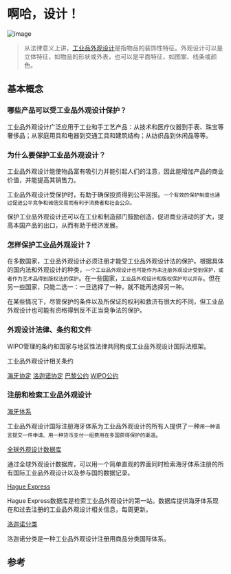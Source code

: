 # 啊哈，设计！

![image](https://user-images.githubusercontent.com/100823194/156499325-13aa9583-e93d-4002-82ef-153a8db55306.png)
> 从法律意义上讲，[工业品外观设计](https://www.wipo.int/designs/zh/)是指物品的装饰性特征。外观设计可以是立体特征，如物品的形状或外表，也可以是平面特征，如图案、线条或颜色。

## 基本概念

### 哪些产品可以受工业品外观设计保护？

工业品外观设计广泛应用于工业和手工艺产品：从技术和医疗仪器到手表、珠宝等奢侈品；从家庭用具和电器到交通工具和建筑结构；从纺织品到休闲品等等。

### 为什么要保护工业品外观设计？

工业品外观设计能使物品富有吸引力并能引起人们的注意，因此能增加产品的商业价值，并能提高其销售力。

工业品外观设计受保护时，有助于确保投资得到公平回报。`一个有效的保护制度也通过促进公平竞争和诚信交易而有利于消费者和社会公众。`

保护工业品外观设计还可以在工业和制造部门鼓励创造，促进商业活动的扩大，提高本国产品的出口，从而有助于经济发展。

### 怎样保护工业品外观设计？

在多数国家，工业品外观设计必须注册才能受工业品外观设计法的保护。根据具体的国内法和外观设计的种类，`一个工业品外观设计也可能作为未注册外观设计受到保护，或者作为艺术品得到版权法的保护`。在一些国家，`工业品外观设计和版权保护可以并存`。但在另一些国家，只能二选一：一旦选择了一种，就不能再选择另一种。

在某些情况下，尽管保护的条件以及所保证的权利和救济有很大的不同，但工业品外观设计也可能有资格得到反不正当竞争法的保护。

### 外观设计法律、条约和文件

WIPO管理的条约和国家与地区性法律共同构成工业品外观设计国际法框架。

工业品外观设计相关条约

[海牙协定](https://www.wipo.int/wipolex/zh/wipo_treaties/details.jsp?treaty_id=9)
[洛迦诺协定](https://www.wipo.int/wipolex/zh/wipo_treaties/details.jsp?treaty_id=14)
[巴黎公约](https://www.wipo.int/wipolex/zh/wipo_treaties/details.jsp?treaty_id=2)
[WIPO公约](https://www.wipo.int/wipolex/zh/wipo_treaties/details.jsp?treaty_id=1)

### 注册和检索工业品外观设计

[海牙体系](https://www.wipo.int/hague/zh/)

工业品外观设计国际注册海牙体系为工业品外观设计的所有人提供了一种`用一种语言提交一件申请、用一种货币支付一组费用在多国获得保护的渠道`。

[全球外观设计数据库](https://www.wipo.int/reference/zh/designdb/)

通过全球外观设计数据库，可以用一个简单直观的界面同时检索海牙体系注册的所有国际工业品外观设计以及参与国的数据记录。

[Hague Express](https://www.wipo.int/hague/zh/design_search/)

Hague Express数据库是检索工业品外观设计的第一站。数据库提供海牙体系现在和过去注册的工业品外观设计相关信息，每周更新。

[洛迦诺分类](https://www.wipo.int/classifications/locarno/en/)

洛迦诺分类是一种工业品外观设计注册用商品分类国际体系。

## 参考


